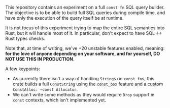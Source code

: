 This repository contains an experiment on a full `const fn` SQL query builder. The objective is to
be able to build full SQL queries during compile time, and have only the execution of the query itself
be at runtime.

It is not focus of this experiment trying to map the entire SQL semantics into Rust, but it will handle
most of it. In particular, don't expect to have SQL <-> Rust types checks.

Note that, at time of writing, we've +20 unstable features enabled, meaning: **for the love of anyone
depending on your software, and for yourself, DO NOT USE THIS IN PRODUCTION**.

A few keypoints:

* As currently there isn't a way of handling `String`s on `const fn`s, this crate builds a full `ConstString`
  using the `const_box` feature and a custom `ConstAlloc: ~const Allocator`.
* We can't write some methods as they would require `Drop` support in `const` contexts, which isn't
  implemented yet.
